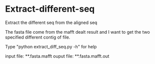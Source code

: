 # Extract-different-seq
Extract the different seq from the aligned seq

The fasta file come from the mafft dealt result and I want to get the two specified different contig of file.

Type "python extract_diff_seq.py -h" for help

input file: **.fasta.mafft
ouput file: **.fasta.mafft.out
